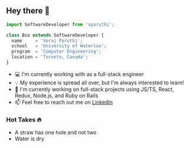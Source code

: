 ## Hey there 👋

```javascript
import SoftwareDeveloper from 'vparuthi';

class Bio extends SoftwareDeveloper {
  name     = 'Veraj Paruthi';
  school   = 'University of Waterloo';
  program  = 'Computer Engineering';
  location = 'Toronto, Canada';
}
```

- 💻 I'm currently working with as a full-stack engineer
- 💡 My experience is spread all over, but I'm always interested to learn! 
- 🔭 I'm currently working on full-stack projects using JS/TS, React, Redux, Node.js, and Ruby on Rails
- 📫 Feel free to reach out me on [LinkedIn](https://www.linkedin.com/in/verajparuthi/)

### Hot Takes 🔥
- A straw has one hole and not two
- Water is dry

<!--
**vparuthi/vparuthi** is a ✨ _special_ ✨ repository because its `README.md` (this file) appears on your GitHub profile.

Here are some ideas to get you started:

- 🔭 I’m currently working on ...
- 🌱 I’m currently learning ...
- 👯 I’m looking to collaborate on ...
- 🤔 I’m looking for help with ...
- 💬 Ask me about ...
- 📫 How to reach me: ...
- 😄 Pronouns: ...
- ⚡ Fun fact: ...
-->
